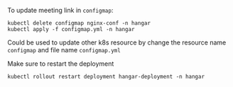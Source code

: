 To update meeting link in `configmap`:

```
kubectl delete configmap nginx-conf -n hangar
kubectl apply -f configmap.yml -n hangar
```
Could be used to update other k8s resource by change the resource name `configmap`
and file name `configmap.yml`


Make sure to restart the deployment
```
kubectl rollout restart deployment hangar-deployment -n hangar
```
